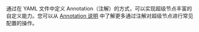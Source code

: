 通过在 YAML 文件中定义 Annotation（注解）的方式，可以实现超级节点丰富的自定义能力。您可以从 [Annotation 说明](https://cloud.tencent.com/document/product/457/44173) 中了解更多通过注解对超级节点进行常见配置的操作。
